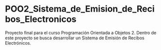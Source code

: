 # POO2_Sistema_de_Emision_de_Recibos_Electronicos
Proyecto final para el curso Programación Orientada a Objetos 2. Dentro de este proyecto se busca desarrollar un Sistema de Emisión de Recibos Electrónicos. 
